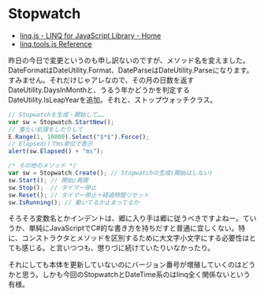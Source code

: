 # Stopwatch

* [linq.js - LINQ for JavaScript Library - Home](http://linqjs.codeplex.com/ "linq.js - LINQ for JavaScript Library - Home")
* [linq.tools.js Reference](http://neue.cc/linq.tools.reference.htm "linq.tools.js Reference")

昨日の今日で変更というのも申し訳ないのですが、メソッド名を変えました。DateFormatはDateUtility.Format、DateParseはDateUtility.Parseになります。すみません。それだけじゃアレなので、その月の日数を返すDateUtility.DaysInMonthと、うるう年かどうかを判定するDateUtility.IsLeapYearを追加。それと、ストップウォッチクラス。

```javascript
// Stopwatchを生成・開始して……
var sw = Stopwatch.StartNew();
// 重たい処理をしたりして
E.Range(1, 10000).Select("$*$").Force();
// Elapsed()でms単位で表示
alert(sw.Elapsed() + "ms");

/* その他のメソッド */
var sw = Stopwatch.Create(); // Stopwatchの生成(開始はしない)
sw.Start(); // 開始/再開
sw.Stop();  // タイマー停止
sw.Reset(); // タイマー停止＋経過時間リセット
sw.IsRunning(); // 動いてるか止まってるか
```

そろそろ変数名とかインデントは、郷に入り手は郷に従うべきですよねー。ていうか、単純にJavaScriptでC#的な書き方を持ちだすと普通に宜しくない。特に、コンストラクタとメソッドを区別するために大文字小文字にする必要性はとても感じる。と言いつつも、懲りづに続けていたりいなかったり。

それにしても本体を更新していないのにバージョン番号が増殖していくのはどうかと思う。しかも今回のStopwatchとDateTime系のはlinq全く関係ないという有様。